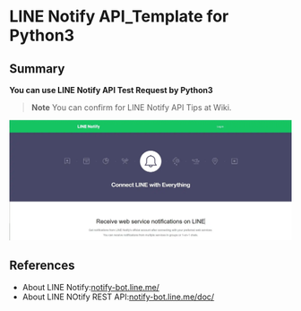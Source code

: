 # LINE Notify API_Template for Python3
## Summary
__You can use LINE Notify API Test Request by Python3__
>__Note__ You can confirm for LINE Notify API Tips at Wiki.
<img src="LINE_Notify_IMAGE.webp">



## References
- About LINE Notify:[notify-bot.line.me/ ](https://notify-bot.line.me/)
- About LINE NOtify REST API:[notify-bot.line.me/doc/](https://notify-bot.line.me/doc/)
